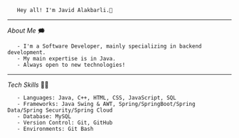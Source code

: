  ```
    Hey all! I'm Javid Alakbarli.👋
 ```

<hr/>

 *About Me* 🗯️
```
   - I'm a Software Developer, mainly specializing in backend development.  
   - My main expertise is in Java.
   - Always open to new technologies!  
```
<hr/>

 *Tech Skills* 👨‍💻
```
   - Languages: Java, C++, HTML, CSS, JavaScript, SQL
   - Frameworks: Java Swing & AWT, Spring/SpringBoot/Spring Data/Spring Security/Spring Cloud
   - Database: MySQL
   - Version Control: Git, GitHub
   - Environments: Git Bash
```
